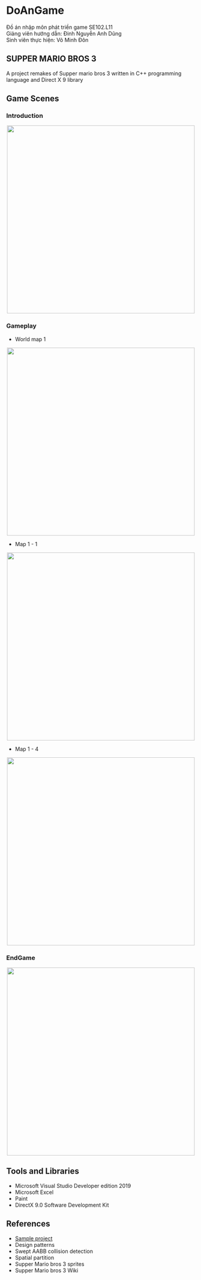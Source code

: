 # DoAnGame
Đồ án nhập môn phát triền game SE102.L11    
Giảng viên hướng dẫn: Đinh Nguyễn Anh Dũng    
Sinh viên thực hiện: Võ Minh Đôn    

## SUPPER MARIO BROS 3
A project remakes of Supper mario bros 3 written in C++ programming language and Direct X 9 library

## Game Scenes
### Introduction
<p align="center">
 <img src="https://i.ytimg.com/vi/1DfSMLXGYRc/hqdefault.jpg" width="500">
</p>

### Gameplay
- World map 1
<p align="center">
 <img src="https://i.pinimg.com/originals/51/30/46/5130460343ad4e75f9d8ff1bbe0947e7.png" width="500">
</p>

- Map 1 - 1
<p align="center">
 <img src="https://gamefabrique.com/storage/screenshots/nes/super-mario-bros-3-03.png" width="500">
</p>

- Map 1 - 4
<p align="center">
 <img src="https://static.wikia.nocookie.net/mario/images/a/a7/SMB3_World_1-4_NES.png/revision/latest?cb=20190912194938" width="500">
</p>

### EndGame

<p align="center">
 <img src="https://static.wikia.nocookie.net/game-over-dex/images/a/a0/Smb3gameovermario.png/revision/latest/scale-to-width-down/256?cb=20121007072706" width="500">
</p>

## Tools and Libraries
- Microsoft Visual Studio Developer edition 2019
- Microsoft Excel
- Paint
- DirectX 9.0 Software Development Kit

## References
- [Sample project](https://github.com/dungdna2000/gamedev-intro-tutorials)
- Design patterns
- Swept AABB collision detection
- Spatial partition
- Supper Mario bros 3 sprites
- Supper Mario bros 3 Wiki

